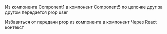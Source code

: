 Из компонента Component1 в компонент Component5
по цепочке друг за другом передается prop user

Избавиться от передачи prop из компонента в компонент
Через React контекст